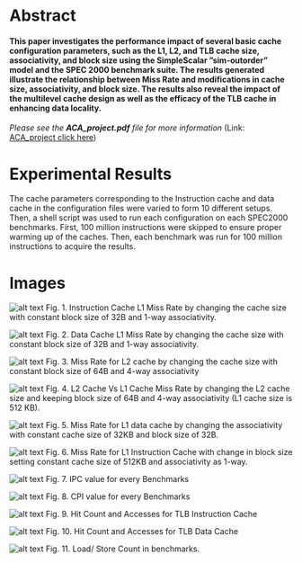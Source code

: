 # Abstract

#### This paper investigates the performance impact of several basic cache configuration parameters, such as the L1, L2, and TLB cache size, associativity, and block size using the SimpleScalar ”sim-outorder” model and the SPEC 2000 benchmark suite. The results generated illustrate the relationship between Miss Rate and modifications in cache size, associativity, and block size. The results also reveal the impact of the multilevel cache design as well as the efficacy of the TLB cache in enhancing data locality.

_Please see the **ACA_project.pdf** file for more information_ (Link: [ACA_project click here](./ACA_project.pdf))

# Experimental Results
The cache parameters corresponding to the Instruction cache and data cache in the configuration files were varied to form 10 different setups. Then, a shell script was used to run each configuration on each SPEC2000 benchmarks. First, 100 million instructions were skipped to ensure proper warming up of the caches. Then, each benchmark was run for 100 million instructions to acquire the results.

# Images

![alt text](./Picture1.png)
Fig. 1. Instruction Cache L1 Miss Rate by changing the cache size with constant block size of 32B and 1-way associativity.

![alt text](./Picture2.png)
Fig. 2. Data Cache L1 Miss Rate by changing the cache size with constant block size of 32B and 1-way associativity.

![alt text](./Picture3.png)
Fig. 3. Miss Rate for L2 cache by changing the cache size with constant block size of 64B and 4-way associativity

![alt text](./Picture4.png)
Fig. 4. L2 Cache Vs L1 Cache Miss Rate by changing the L2 cache size and keeping block size of 64B and 4-way associativity (L1 cache size is 512 KB).

![alt text](./Picture5.png)
Fig. 5. Miss Rate for L1 data cache by changing the associativity with constant cache size of 32KB and block size of 32B.

![alt text](./Picture6.png)
Fig. 6. Miss Rate for L1 Instruction Cache with change in block size setting constant cache size of 512KB and associativity as 1-way.

![alt text](./Picture7.png)
Fig. 7. IPC value for every Benchmarks

![alt text](./Picture8.png)
Fig. 8. CPI value for every Benchmarks

![alt text](./Picture9.png)
Fig. 9. Hit Count and Accesses for TLB Instruction Cache

![alt text](./Picture10.png)
Fig. 10. Hit Count and Accesses for TLB Data Cache

![alt text](./Picture11.png)
Fig. 11. Load/ Store Count in benchmarks.